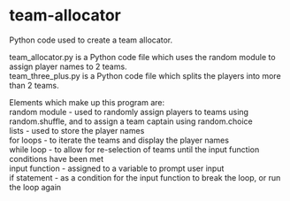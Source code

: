# team-allocator
Python code used to create a team allocator.  

team_allocator.py is a Python code file which uses the random module to assign player names to 2 teams.  
team_three_plus.py is a Python code file which splits the players into more than 2 teams.

Elements which make up this program are:  
random module  - used to randomly assign players to teams using random.shuffle, and to assign a team captain using random.choice  
lists - used to store the player names  
for loops - to iterate the teams and display the player names  
while loop - to allow for re-selection of teams until the input function conditions have been met  
input function - assigned to a variable to prompt user input   
if statement - as a condition for the input function to break the loop, or run the loop again  
